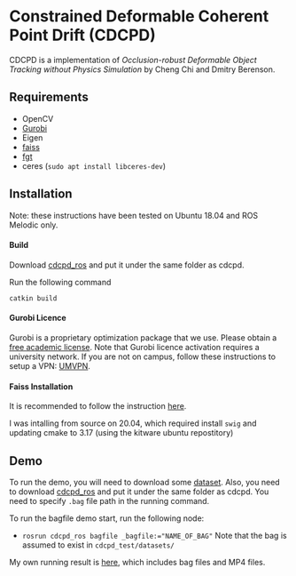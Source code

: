 Constrained Deformable Coherent Point Drift (CDCPD)
=============

CDCPD is a implementation of *Occlusion-robust Deformable Object Tracking without Physics Simulation*
by Cheng Chi and Dmitry Berenson.

Requirements
------------
  * OpenCV
  * [Gurobi](https://www.gurobi.com/)
  * Eigen
  * [faiss](https://github.com/facebookresearch/faiss)
  * [fgt](https://github.com/gadomski/fgt)
  * ceres (`sudo apt install libceres-dev`)
  
Installation
------------

Note: these instructions have been tested on Ubuntu 18.04 and ROS Melodic only.

#### Build

Download [cdcpd_ros](https://github.com/UM-ARM-Lab/cdcpd_ros) and put it under the same folder as cdcpd.

Run the following command
```
catkin build
```

#### Gurobi Licence

Gurobi is a proprietary optimization package that we use. Please obtain a [free academic license](https://www.gurobi.com/academia/academic-program-and-licenses).
Note that Gurobi licence activation requires a university network. If you are not on campus, follow these instructions to setup a VPN: [UMVPN](https://documentation.its.umich.edu/vpn/vpn-linux-vpn-instructions).

#### Faiss Installation

It is recommended to follow the instruction [here](https://github.com/facebookresearch/faiss/blob/master/INSTALL.md).

I was intalling from source on 20.04, which required install `swig` and updating cmake to 3.17 (using the kitware ubuntu repostitory)

Demo
------------
To run the demo, you will need to download some [dataset](https://drive.google.com/drive/folders/17_xRbsX6Pnk9KkTxouIu1FLqE1yNmIdW?usp=sharing).
Also, you need to download [cdcpd_ros](https://github.com/UM-ARM-Lab/cdcpd_ros) and put it under the same folder as cdcpd.
You need to specify `.bag` file path in the running command.

To run the bagfile demo start, run the following node:
* `rosrun cdcpd_ros bagfile _bagfile:="NAME_OF_BAG"`
Note that the bag is assumed to exist in `cdcpd_test/datasets/`

My own running result is [here](https://drive.google.com/open?id=1HovZ9eJMZ1WYyCsdsISw5YndlS-BUwSx), which includes bag files and MP4 files.

